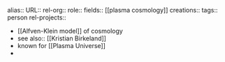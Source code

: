 alias::
URL::
rel-org::
role::
fields:: [[plasma cosmology]]
creations::
tags:: person
rel-projects::

- [[Alfven-Klein model]] of cosmology
- see also:: [[Kristian Birkeland]]
- known for [[Plasma Universe]]
-
